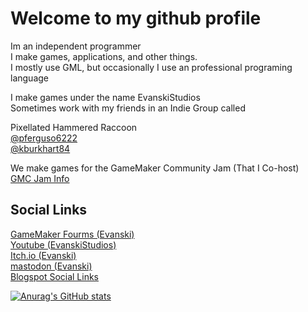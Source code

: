# Welcome to my github profile
Im an independent programmer  
I make games, applications, and other things.  
I mostly use GML, but occasionally I use an professional programing language  

I make games under the name EvanskiStudios  
Sometimes work with my friends in an Indie Group called  

Pixellated Hammered Raccoon  
[@pferguso6222](https://github.com/pferguso6222)  
[@kburkhart84](https://github.com/kburkhart84)  


We make games for the GameMaker Community Jam (That I Co-host)  
[GMC Jam Info](https://forum.gamemaker.io/index.php?threads/gmc-jam-welcomes-you.35/)  

## Social Links
[GameMaker Fourms (Evanski)](https://forum.gamemaker.io/index.php?members/evanski.28930/)  
[Youtube (EvanskiStudios)](https://www.youtube.com/channel/UCTggXbP12hlwtP2Q-lDkojQ)  
[Itch.io (Evanski)](https://evaccoon.itch.io/)  
[mastodon (Evanski)](https://mastodon.gamedev.place/@Evanski)  
[Blogspot Social Links](https://evanskistudios.blogspot.com/p/about.html)   


[![Anurag's GitHub stats](https://github-readme-stats-sigma-five.vercel.app/api?username=EvanSkiStudios&show_icons=true&theme=chartreuse-dark)](https://github.com/anuraghazra/github-readme-stats)
